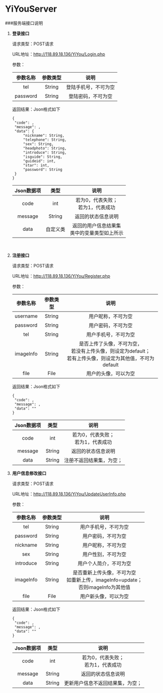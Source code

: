 # YiYouServer
###服务端接口说明

1. **登录接口**

   请求类型：POST请求

   URL地址：http://118.89.18.136/YiYou/Login.php

   参数：

   | 参数名称 | 参数类型 |         说明         |
   | :------: | :------: | :------------------: |
   |   tel    |  String  | 登陆手机号，不可为空 |
   | password |  String  |  登陆密码，不可为空  |

   返回结果：Json格式如下

   ```
   {
   	"code": ,
   	"message": ,
   	"data": {
   		"nickname": String,
   		"telephone": String,
   		"sex": String,
   		"headphoto": String,
   		"introduce": String,
   		"isguide": String,
   		"guideid": int,
   		"star": int,
   		"password": String
   	}
   }
   ```

   | Json数据项 |   类型   |                      说明                       |
   | :--------: | :------: | :---------------------------------------------: |
   |    code    |   int    |      若为0，代表失败；<br/>若为1，代表成功      |
   |  message   |  String  |               返回的状态信息说明                |
   |    data    | 自定义类 | 返回的用户信息结果集<br/>类中的变量类型如上所示 |

   ​

2. **注册接口**

   请求类型：POST请求

   URL地址：http://118.89.18.136/YiYou/Register.php

   参数：

   | 参数名称  | 参数类型 |                             说明                             |
   | :-------: | :------: | :----------------------------------------------------------: |
   | username  |  String  |                      用户昵称，不可为空                      |
   | password  |  String  |                      用户密码，不可为空                      |
   |    tel    |  String  |                     用户手机号，不可为空                     |
   | imageInfo |  String  | 是否上传了头像，不可为空，<br/>若没有上传头像，则设定为default；<br/>若有上传头像，则设定为其他值，不可为default |
   |   file    |   File   |                     用户的头像，可以为空                     |

   返回结果：Json格式如下

   ```
   {
   	"code": ,
   	"message": ,
   	"data": ""
   }
   ```

   | Json数据项 |  类型  |                 说明                  |
   | :--------: | :----: | :-----------------------------------: |
   |    code    |  int   | 若为0，代表失败；<br/>若为1，代表成功 |
   |  message   | String |          返回的状态信息说明           |
   |    data    | String |       注册不返回结果集，为空；        |

3. **用户信息修改接口**

   请求类型：POST请求

   URL地址：http://118.89.18.136/YiYou/UpdateUserInfo.php

   参数：

   | 参数名称  | 参数类型 |                             说明                             |
   | :-------: | :------: | :----------------------------------------------------------: |
   |    tel    |  String  |                     用户手机号，不可为空                     |
   | password  |  String  |                      用户密码，不可为空                      |
   | nickname  |  String  |                      用户昵称，不可为空                      |
   |    sex    |  String  |                      用户性别，不可为空                      |
   | introduce |  String  |                    用户个人简介，不可为空                    |
   | imageInfo |  String  | 是否重新上传头像，不可为空<br/>如重新上传，imageInfo=update；<br/>否则imageInfo为其他值 |
   |   file    |   File   |                     用户新头像，可以为空                     |

   返回结果：Json格式如下

   ```
   {
   	"code": ,
   	"message": ,
   	"data": ""
   }
   ```
   | Json数据项 |  类型  |                 说明                  |
   | :--------: | :----: | :-----------------------------------: |
   |    code    |  int   | 若为0，代表失败；<br/>若为1，代表成功 |
   |  message   | String |          返回的状态信息说明           |
   |    data    | String |   更新用户信息不返回结果集，为空；    |

